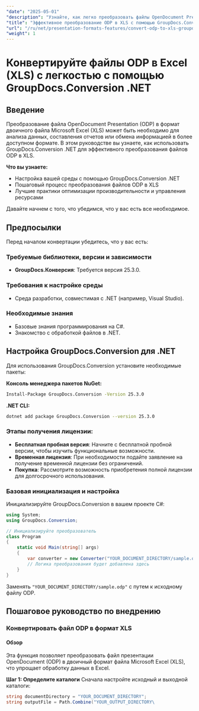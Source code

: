 ```yaml
---
"date": "2025-05-01"
"description": "Узнайте, как легко преобразовать файлы OpenDocument Presentation в формат Excel с помощью GroupDocs.Conversion для .NET. Следуйте этому пошаговому руководству, чтобы оптимизировать рабочие процессы с данными."
"title": "Эффективное преобразование ODP в XLS с помощью GroupDocs.Conversion .NET"
"url": "/ru/net/presentation-formats-features/convert-odp-to-xls-groupdocs-conversion-net/"
"weight": 1
---
```


# Конвертируйте файлы ODP в Excel (XLS) с легкостью с помощью GroupDocs.Conversion .NET

## Введение

Преобразование файла OpenDocument Presentation (ODP) в формат двоичного файла Microsoft Excel (XLS) может быть необходимо для анализа данных, составления отчетов или обмена информацией в более доступном формате. В этом руководстве вы узнаете, как использовать GroupDocs.Conversion .NET для эффективного преобразования файлов ODP в XLS.

**Что вы узнаете:**
- Настройка вашей среды с помощью GroupDocs.Conversion .NET
- Пошаговый процесс преобразования файлов ODP в XLS
- Лучшие практики оптимизации производительности и управления ресурсами

Давайте начнем с того, что убедимся, что у вас есть все необходимое.

## Предпосылки

Перед началом конвертации убедитесь, что у вас есть:

### Требуемые библиотеки, версии и зависимости
- **GroupDocs.Конверсия**: Требуется версия 25.3.0.

### Требования к настройке среды
- Среда разработки, совместимая с .NET (например, Visual Studio).

### Необходимые знания
- Базовые знания программирования на C#.
- Знакомство с обработкой файлов в .NET.

## Настройка GroupDocs.Conversion для .NET

Для использования GroupDocs.Conversion установите необходимые пакеты:

**Консоль менеджера пакетов NuGet:**
```bash
Install-Package GroupDocs.Conversion -Version 25.3.0
```

**\.NET CLI:**
```bash
dotnet add package GroupDocs.Conversion --version 25.3.0
```

### Этапы получения лицензии:
- **Бесплатная пробная версия**: Начните с бесплатной пробной версии, чтобы изучить функциональные возможности.
- **Временная лицензия**: При необходимости подайте заявление на получение временной лицензии без ограничений.
- **Покупка**: Рассмотрите возможность приобретения полной лицензии для долгосрочного использования.

### Базовая инициализация и настройка

Инициализируйте GroupDocs.Conversion в вашем проекте C#:
```csharp
using System;
using GroupDocs.Conversion;

// Инициализируйте преобразователь
class Program
{
    static void Main(string[] args)
    {
        var converter = new Converter("YOUR_DOCUMENT_DIRECTORY/sample.odp");
        // Логика преобразования будет добавлена здесь
    }
}
```
Заменять `"YOUR_DOCUMENT_DIRECTORY/sample.odp"` с путем к исходному файлу ODP.

## Пошаговое руководство по внедрению

### Конвертировать файл ODP в формат XLS

#### Обзор
Эта функция позволяет преобразовать файл презентации OpenDocument (ODP) в двоичный формат файла Microsoft Excel (XLS), что упрощает обработку данных в Excel.

**Шаг 1: Определите каталоги**
Сначала настройте исходный и выходной каталоги:
```csharp
string documentDirectory = "YOUR_DOCUMENT_DIRECTORY";
string outputFile = Path.Combine("YOUR_OUTPUT_DIRECTORY\